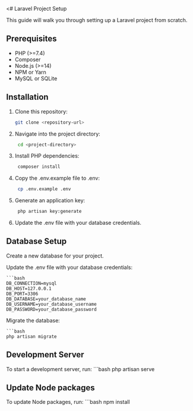 <# Laravel Project Setup

This guide will walk you through setting up a Laravel project from scratch.

## Prerequisites

- PHP (>=7.4)
- Composer
- Node.js (>=14)
- NPM or Yarn
- MySQL or SQLite

## Installation

1. Clone this repository:

   ```bash
   git clone <repository-url>
2. Navigate into the project directory:

   ```bash
    cd <project-directory>

3. Install PHP dependencies:


   ```bash
    composer install
4. Copy the .env.example file to .env:

   ```bash
    cp .env.example .env
5. Generate an application key:

   ```bash
    php artisan key:generate

6. Update the .env file with your database credentials.
## Database Setup
Create a new database for your project.

Update the .env file with your database credentials:

    ```bash
    DB_CONNECTION=mysql
    DB_HOST=127.0.0.1
    DB_PORT=3306
    DB_DATABASE=your_database_name
    DB_USERNAME=your_database_username
    DB_PASSWORD=your_database_password

Migrate the database:

    ```bash
    php artisan migrate
## Development Server
To start a development server, run:
    ```bash
    php artisan serve
## Update Node packages
To update Node packages, run:
    ```bash
    npm install